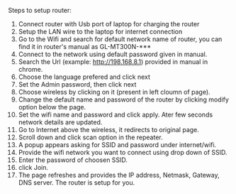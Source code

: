 Steps to setup router:
1. Connect router with Usb port of laptop for charging the router 
2. Setup the LAN wire to the laptop for internet connection
3. Go to the Wifi and search for default network name of router, you can find it in router's manual as GL-MT300N-*** 
4. Connect to the network using default password given in manual.
5. Search the Url (example: http://198.168.8.1) provided in manual in chrome.
6. Choose the language prefered and click next
7. Set the Admin password, then click next 
8. Choose wireless by clicking on it (present in left cloumn of page).
9. Change the default name and password of the router by clicking modify option below the page.
10. Set the wifi name and password and click apply. Ater few seconds network details are updated.
11. Go to Internet above the wireless, it redirects to original page.
12. Scroll down and click scan option in the repeater.
13. A popup appears asking for SSID and password under internet/wifi. 
14. Provide the wifi network you want to connect using drop down of SSID.
15. Enter the password of choosen SSID.
15. click Join.
16. The page refreshes and provides the IP address, Netmask, Gateway, DNS server.
The router is setup for you.
